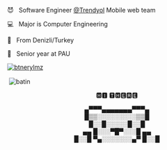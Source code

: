 <p> 😈 &nbsp Software Engineer <a href="https://www.trendyol.com" rel="noopener noreferrer" target="_blank">@Trendyol</a> Mobile web team </p>
<p> 💻 &nbsp Major is Computer Engineering </p>
<p> 🥳 &nbsp From Denizli/Turkey </p>
<p> 👻 &nbsp Senior year at PAU </p>
<p align="left"> <a href="https://twitter.com/btnerylmz" target="blank"><img src="https://img.shields.io/twitter/follow/btnerylmz?logo=twitter&style=for-the-badge" alt="btnerylmz" /></a> </p>
<p>&nbsp;<img align="center" src="https://github-readme-stats.vercel.app/api?username=batin&show_icons=true&locale=en" alt="batin" /></p>
</p>
<p align="center">
🅷🅸 🆃🅷🅴🆁🅴
  </p>
<p align="center">
   ▄▀▀▀▄▄▄▄▄▄▄▀▀▀▄<br>
   █▒▒░░░░░░░░░▒▒█<br>
    █░░█░░░░░█░░█<br>
 ▄▄  █░░░▀█▀░░░█  ▄▄  <br>
█░░█ ▀▄░░░░░░░▄▀ █░░█<br>
</p>
